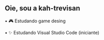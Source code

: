 ## Oie, sou a kah-trevisan

• 🎮 Estudando game desing

• ✨️ Estudando Visual Studio Code (iniciante)

## 
<!---
karol-trevisan/karol-trevisan is a ✨ special ✨ repository because its `README.md` (this file) appears on your GitHub profile.
You can click the Preview link to take a look at your changes.
--->

